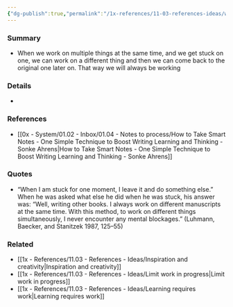 ```yaml
---
{"dg-publish":true,"permalink":"/1x-references/11-03-references-ideas/work-on-different-things-simultaneously/","title":"Work on different things simultaneously","dgShowBacklinks":false}
---
```



### Summary
- When we work on multiple things at the same time, and we get stuck on one, we can work on a different thing and then we can come back to the original one later on. That way we will always be working

### Details
- 

### References
- [[0x - System/01.02 - Inbox/01.04 - Notes to process/How to Take Smart Notes - One Simple Technique to Boost Writing Learning and Thinking - Sonke Ahrens\|How to Take Smart Notes - One Simple Technique to Boost Writing Learning and Thinking - Sonke Ahrens]]

### Quotes
-  “When I am stuck for one moment, I leave it and do something else.” When he was asked what else he did when he was stuck, his answer was: “Well, writing other books. I always work on different manuscripts at the same time. With this method, to work on different things simultaneously, I never encounter any mental blockages.” (Luhmann, Baecker, and Stanitzek 1987, 125–55)

### Related
- [[1x - References/11.03 - References - Ideas/Inspiration and creativity\|Inspiration and creativity]]
- [[1x - References/11.03 - References - Ideas/Limit work in progress\|Limit work in progress]]
- [[1x - References/11.03 - References - Ideas/Learning requires work\|Learning requires work]]